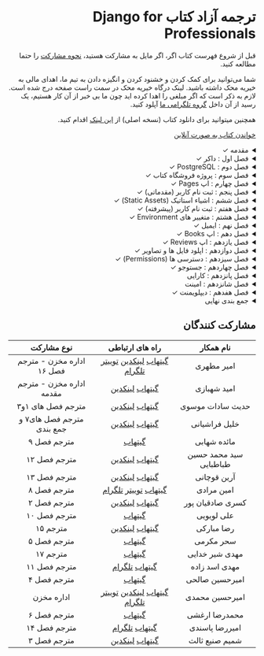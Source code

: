 <h1 dir="rtl"> ترجمه آزاد کتاب  Django for Professionals</h1>

<div dir="rtl">

قبل از شروع فهرست کتاب اگر، اگر مایل به مشارکت هستید، [نحوه مشارکت](https://github.com/mthri/dfp-persian/blob/main/CONTRIBUTING.md) را حتما مطالعه کنید.

شما می‌توانید برای کمک کردن و خشنود کردن و انگیزه دادن به تیم ما، اهدای مالی به خیریه محک داشته باشید.
لینک درگاه خیریه محک در سمت راست صفحه درج شده است. لازم به ذکر است که اگر مبلغی را اهدا کرده اید چون ما بی خبر از آن کار هستیم، یک رسید از آن داخل [گروه تلگرامی ما](https://t.me/dfp_farsi) آپلود کنید.

همچنین میتوانید برای دانلود کتاب (نسخه اصلی) از [این لینک](https://github.com/mthri/dfp-persian/raw/main/book/Django_for_Professionals_Production_websites_with_Python_and_Django.pdf) اقدام کنید.

[خواندن کتاب به صورت آنلاین](https://github.com/mthri/dfp-persian/blob/main/book/Django_for_Professionals_Production_websites_with_Python_and_Django.pdf)
  
<details>
  <summary>مقدمه &check;</summary>
  <br>
    
  - پیشنیاز ها &check;
  - ساختار کتاب &check;
  - آرایش کتاب &check;
  - ادیتور متن &check;
  - نتیجه گیری &check;
    
</details>
  
  
<details>
  <summary>فصل اول : داکر &check;</summary>
  <br>

  - داکر چیست &check;
  - تفاوت کانتینر ها و Virtual Environments &check;
  - نصب داکر &check;
  - Hello World با داکر &check;
  - Hello World با جنگو &check;
  - اپ pages &check;
  - تصاویر و کانتینر ها و میزبانی داکر &check;
  - گیت &check;
  - جمع بندی &check;

</details>

<details>
  <summary>فصل دوم : PostgreSQL &check;</summary>
  <br>
  
  - شروع به کار &check;
  - داکر &check; 
  - حالت تفکیک شده (Detached Mode) &check;
  - PostgreSQL &check;
  - تنظیمات &check;
  - Psycopg &check;
  - دیتابیس جدید &check;
  - گیت &check;
  - جمع بندی &check;
    
</details>

<details>
  <summary>فصل سوم : پروژه فروشگاه کتاب &check;</summary>
  <br>
    
  - داکر &check;
  - PostgreSQL &check;
  - مدل کاربر شخصی سازی شده (Custom User Model) &check;
  - فرم های کاربر شخصی سازی شده (Custom User Forms) &check;
  - پنل ادمین کاربر شخصی سازی شده (Custom User Admin) &check;
  - سوپریوزر (Superuser) &check;
  - تست &check;
  - یونیت تست ها &check;
  - گیت &check;
  - جمع بندی &check;
    
</details>

<details>
  <summary>فصل چهارم : اپ Pages &check;</summary>
  <br>
    
  - تمپلیت ها &check;
  - ٰViewها و URL ها &check;
  - تست ها &check;
  - تست کردن تمپلیت ها &check;
  - تست کردن HTML &check;
  - متد setUP &check;
  - Resolve &check;
  - گیت &check;
  - جمع بندی &check;
    
</details>
  
<details>
  <summary>فصل پنجم : ثبت نام کاربر (مقدماتی) &check;</summary>
  <br>
    
  - اپ Auth &check;
  - View ها و URL های اپ Auth &check;
  - صفحه اصلی (Homepage) &check;
  - سورس کد جنگو &check;
  - لاگین کاربر &check;
  - ریدارکت ها (Redirects) &check;
  - لاگ اوت کاربر (Log Out) &check;
  - ثبت نام کاربر &check;
  - تست ها &check;
  - setUpTestData() &check;
  - گیت &check;
  - جمع بندی &check;
    
</details>
  
<details>
  <summary>فصل ششم : اشیاء استاتیک (Static Assets) &check;</summary>
  <br>
  
  - اپ staticfiles &check;
  - STATIC_URL &check;
  - STATICFILES_DIR &check;
  - STATIC_ROOT &check;
  - STATIC_FINDERS &check;
  - پوشه استاتیک (Static directory) &check;
  - تصاویر &check;
  - جاوا اسکریپت &check;
  - collectstatic &check;
  - بوت استرپ (Bootstrap) &check;
  - صفحه درباره ما (About Page) &check;
  - کار باDjango Crispy Forms &check;
  - تست ها &check;
  - گیت &check;
  - حمع بندی &check;
  
</details>
  
<details>
  <summary>فصل هفتم : ثبت نام کاربر (پیشرفته) &check;</summary>
  <br>
  
  - django-allauth &check;
  - AUTHENTICATION_BACKENDS &check;
  - EMAIL_BACKEND &check;
  - ACCOUNT_LOGOUT_REDIRECT &check;
  - URL ها &check;
  - تمپلیت ها &check;
  -  ورود کاربر (Log in) &check;
  - خروج کاربر (Log Out) &check;
  - ثبت نام کاربر (Sign Up) &check;
  - تنظیمات پنل ادمین &check;
  - ورود کاربر فقط با ایمیل (Email Only Login) &check;
  - تست ها &check;
  - احراز هویت با شبکه های اجتماعی &check;
  - گیت &check;
  - جمع بندی &check;
  
</details>
  
<details>
  <summary>فصل هشتم : متغییر های Environment &check;</summary>
  <br>
  
  - environs[django] &check;
  - SECRET_KEY &check;
  - DEBUG و ALLOWED_HOSTS &check;
  - DATABASES &check;
  - گیت &check;
  - جمع بندی &check;
  
</details>
  
<details>
  <summary>فصل نهم : ایمیل &check;</summary>
  <br>
  
  - تایید ایمیل شخصی سازی شده &check;
  - صفحه تایید ایمیل &check;
  - تغییر و بازنشانی رمز &check;
  - سرویس ایمیل در جنگو &check;
  - گیت &check;
  - جمع بندی &check;
  
</details>
  
<details>
  <summary>فصل دهم : اپ Books &check;</summary>
  <br>
  
  - Model ها &check;
  - پنل ادمین &check;
  - URL ها &check;
  - View ها &check;
  - تمپلیت ها &check;
  - object_list &check;
  - صفحه جداگانه برای هر کتاب &check;
  - context_object_name &check;
  - get_absolute_url &check;
  - تفاوت Primary Keys با ID ها &check;
  - تفاوت Slug ها با UUID ها &check;
  - نوار پیمایش (Navbar) &check;
  - تست ها &check;
  - گیت &check;
  - جمع بندی &check;
    
</details>
  
<details>
  <summary>فصل یازدهم : اپ Reviews &check;</summary>
  <br>
  
  - Foreign Key ها &check;
  - مدل Review ها &check;
  - تنظیم ادمین پنل &check;
  - تمپلیت ها &check;
  - تست ها &check;
  - گیت &check;
  - جمع بندی &check;
  
</details>
  
<details>
  <summary>فصل دوازدهم : اپلود فایل ها و تصاویر &check;</summary>
  <br>
  
  - فایل های رسانه ای (Media Files) &check;
  - Model ها &check;
  - تنظیم پنل ادمین &check; 
  - تمپلیت ها &check;
  - قدم های فراتر &check;
  - گیت &check;
  - جمع بندی &check;
  
</details>

<details>
  <summary>فصل سیزدهم : دسترسی ها (Permissions) &check;</summary>
  <br>
  
  - فقط کاربر های وارد شده مجازند (Logged-In Users Only) &check;
  - دسترسی ها &check;
  - دسترسی های شخصی سازی شده (Custom Permissions) &check;
  - دسترسی های کاربر &check;
  - PermissionRequiredMixin &check;
  - گروه ها و UserPassesTestMixin &check;
  - تست ها &check;
  - گیت &check;
  - جمع بندی &check;
    
</details>
  
<details>
  <summary>فصل چهاردهم : جستوجو &check;</summary>
  <br>
  
  - صفحه نتایج جستوجو &check;
  - فیلتر های مقدماتی (Basic Filtering) &check;
  - اشیاء Q (Q Objects) &check;
  - Form ها &check;
  - Form جستوجو &check;
  - گیت &check;
  - جمع بندی &check;
    
</details>
  
<details>
  <summary>فصل پانزدهم : کارایی</summary>
  <br>
  
  - django-debug-toolbar &check;
  - آنالیز صفحه ها 
  - select_related و prefetch_related
  - کشینگ (Caching)
  - ایندکس ها (Indexes)
  - django-extensions
  - فرانت اند و متعلقات آن
  - گیت
  - جمع بندی
    
</details>
  
<details>
  <summary>فصل شانزدهم : امینت</summary>
  <br>
  
  - مهندسی اجتماعی (Social Engineering) &check;
  - آپدیت های جنگو &check;
  - چک لیست های دیپلویمنت (Deployment Checklist) &check;
  - docker-compose-prod.yml &check;
  - DEBUG
  - پیش فرض ها (Defaults)
  - SECRET_KEY
  - امنیت وب &check;
  - تزریق SQL (SQL injection) &check;
  - تزریق اسکریپت از طریق وبگاه (XSS) &check;
  - جعل درخواست میان وبگاهی (CSRF) &check;
  - مقابله با کلیک دزدی (Clickjacking Protection) &check;
  - HTTPS/SSL &check;
  - انتقال اکیدا ایمن HTTP (HSTS) &check;
  - ایمن کردن کوکی ها  &check;
  - ارتقا امنیت ادمین (Admin Hardening) &check;
  - گیت &check;
  - جمع بندی &check;
    
</details>
  
  
<details>
  <summary>فصل هفدهم : دیپلویمنت &check;</summary>
  <br>
  
  -  تفاوت PasS و IasS &check;
  - WhiteNoise &check;
  - فایل های رسانه ای (Media Files) &check;
  - Gunicorn &check;
  - Heroku &check;
  - دیپلویمنت با داکر &check;
  - heroku.yml &check;
  - دیپلوی Heroku &check;
  - SECURE_PROXY_SSL_HEADER &check;
  - لاگ های Heroku &check;
  - افزونه های Heroku &check;
  - جمع بندی &check;
  
</details>
  
<details>
  <summary>جمع بندی نهایی</summary>
  <br>
  
  - منابع یادگیری بیشتر
  - بازخورد ها
  
</details>

</div>
  
<h2 dir="rtl">
مشارکت کنندگان
</h2>

<div dir="rtl">
  
|نام همکار|راه های ارتباطی|نوع مشارکت
|:-:|:-:|:-:|
|امیر مطهری|[گیتهاب](https://github.com/mthri) [لینکدین](https://www.linkedin.com/in/amir-motahari-963689138/) [توییتر](https://twitter.com/a_mthri) [تلگرام](https://t.me/a_motahari)|اداره مخزن - مترجم فصل ۱۶|
|امید شهبازی|[گیتهاب](https://github.com/themaximalist) [لینکدین](https://linkedin.com/in/omid-shahbazi-76635b21b)| اداره مخزن - مترجم مقدمه|
|حدیث سادات موسوی|[گیتهاب](https://github.com/cemusavi) [لینکدین](https://linkedin.com/in/hadis-sadat-mousavi-178108219)|مترجم فصل های ۱و۳|
|خلیل فراشیانی|[گیتهاب](https://github.com/khalil-farashiani) [لینکدین](https://linkedin.com/in/khalil-farashiani-36393b21a)|مترجم فصل های۷ و جمع بندی|
|مائده شهابی|[گیتهاب](https://github.com/mashahabi15)|مترجم فصل ۹|
|سید محمد حسین طباطبایی|[گیتهاب](https://github.com/smhtbtb) [لینکدین](https://linkedin.com/in/mohammad-hosein-tabatabaei)|مترجم فصل ۱۲|
|آرین قوچانی|[گیتهاب](https://github.com/arianghoochani) [لینکدین](https://linkedin.com/in/arian-ghoochani-690980168)|مترجم فصل ۱۳|
|امین مرادی|[گیتهاب](https://github.com/aminmoradim) [توییتر](https://twitter.com/amin_moradim) [تلگرام](https://t.me/amin_moradim)|مترجم فصل ۸ |
|کسری صادقیان پور|[گیتهاب](https://github.com/Kasra1377) [لینکدین](https://linkedin.com/in/kasra-sadeghian-pour-87a928204)|مترجم فصل ۲|
|علی لویویی|[گیتهاب](https://github.com/aliloloee)|مترجم فصل ۱۰|
|رضا مبارکی|[گیتهاب](https://github.com/MrRezoo) [لینکدین](https://www.linkedin.com/in/mrrezoo/) |مترجم ۱۵|
|سحر مکرمی|[گیتهاب](https://github.com/mokarramis)|مترجم فصل ۵|
|مهدی شیر خدایی|[گیتهاب](https://github.com/Mimshimzim)|مترجم ۱۷|
|مهدی اسد زاده|[گیتهاب](https://github.com/mahdi-asadzadeh) [تلگرام](https://t.me/mahdi_asadzadeh)|مترجم فصل ۱۱|
|امیرحسین صالحی|[گیتهاب](https://github.com/Amir796-hash)|مترجم فصل ۴|
|امیرحسین محمدی|[گیتهاب](https://github.com/BlackIQ) [لینکدین](https://linkedin.com/in/amirhosseinmohammadi) [توییتر](https://twitter.com/GNU_Amir)  [تلگرام](https://t.me/BlackIQ)| اداره مخزن|
|محمدرضا ارغشی|[گیتهاب](https://github.com/phpreza)|مترجم فصل ۶| 
|امیررضا پاسندی|[گیتهاب](https://github.com/amirpsd) [تلگرام](https://t.me/amir_psd2)|مترجم فصل ۱۴|
|شمیم صنیع ثالث|[گیتهاب](https://github.com/smimahs) [لینکدین](https://www.linkedin.com/in/shsanisales/)|مترجم فصل ۳|
  
</div>
